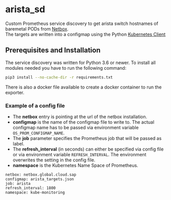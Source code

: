 # arista_sd

Custom Prometheus service discovery to get arista switch hostnames of baremetal PODs from [Netbox](https://netbox.readthedocs.io/en/latest/).  
The targets are written into a configmap using the Python [Kubernetes Client](https://pypi.org/project/kubernetes/)

## Prerequisites and Installation

The service discovery was written for Python 3.6 or newer. To install all modules needed you have to run the following command:

```bash
pip3 install --no-cache-dir -r requirements.txt
```

There is also a docker file available to create a docker container to run the exporter.

### Example of a config file

* The **netbox** entry is pointing at the url of the netbox installation.
* **configmap** is the name of the configmap file to write to. The actual configmap name has to be passed via environment variable `OS_PROM_CONFIGMAP_NAME`.
* The **job** parameter specifies the Prometheus job that will be passed as label.
* The **refresh_interval** (in seconds) can either be specified via config file or via environment variable `REFRESH_INTERVAL`. The environment overwrites the setting in the config file.
* **namespace** is the Kubernetes Name Space of Prometheus.

```text
netbox: netbox.global.cloud.sap
configmap: arista_targets.json
job: arista
refresh_interval: 1800
namespace: kube-monitoring
```
